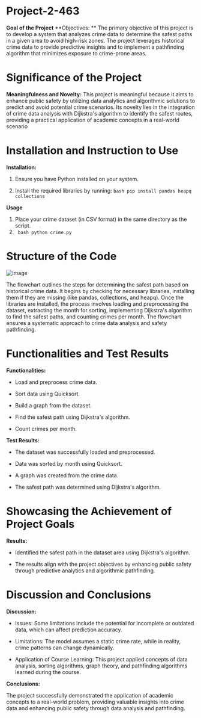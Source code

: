 # Project-2-463

**Goal of the Project**
**Objectives: ** The primary objective of this project is to develop a system that analyzes crime data to determine the safest paths in a given area to avoid high-risk zones. The project leverages historical crime data to provide predictive insights and to implement a pathfinding algorithm that minimizes exposure to crime-prone areas.

# Significance of the Project
**Meaningfulness and Novelty:** This project is meaningful because it aims to enhance public safety by utilizing data analytics and algorithmic solutions to predict and avoid potential crime scenarios. Its novelty lies in the integration of crime data analysis with Dijkstra's algorithm to identify the safest routes, providing a practical application of academic concepts in a real-world scenario

# Installation and Instruction to Use
**Installation:**

1. Ensure you have Python installed on your system.

2. Install the required libraries by running:
```bash pip install pandas heapq collections```

**Usage**
1. Place your crime dataset (in CSV format) in the same directory as the script.
2. ``` bash python crime.py```

# Structure of the Code
![image](https://github.com/user-attachments/assets/7b43d396-d6a5-4f85-8a66-59ba5361acf0)

The flowchart outlines the steps for determining the safest path based on historical crime data. It begins by checking for necessary libraries, installing them if they are missing (like pandas, collections, and heapq). Once the libraries are installed, the process involves loading and preprocessing the dataset, extracting the month for sorting, implementing Dijkstra's algorithm to find the safest paths, and counting crimes per month. The flowchart ensures a systematic approach to crime data analysis and safety pathfinding.

# Functionalities and Test Results
**Functionalities:**

* Load and preprocess crime data.

* Sort data using Quicksort.

* Build a graph from the dataset.

* Find the safest path using Dijkstra's algorithm.

* Count crimes per month.

**Test Results:**

* The dataset was successfully loaded and preprocessed.

* Data was sorted by month using Quicksort.

* A graph was created from the crime data.

* The safest path was determined using Dijkstra's algorithm.


# Showcasing the Achievement of Project Goals

**Results:**

* Identified the safest path in the dataset area using Dijkstra's algorithm.

* The results align with the project objectives by enhancing public safety through predictive analytics and algorithmic pathfinding.

# Discussion and Conclusions

**Discussion:**

* Issues: Some limitations include the potential for incomplete or outdated data, which can affect prediction accuracy.

* Limitations: The model assumes a static crime rate, while in reality, crime patterns can change dynamically.

* Application of Course Learning: This project applied concepts of data analysis, sorting algorithms, graph theory, and pathfinding algorithms learned during the course.

**Conclusions:**

The project successfully demonstrated the application of academic concepts to a real-world problem, providing valuable insights into crime data and enhancing public safety through data analysis and pathfinding.
